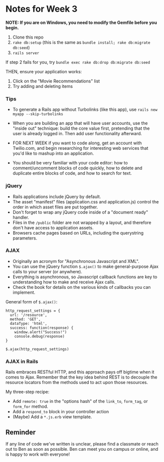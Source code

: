 # Notes for Week 3

**NOTE: If you are on Windows, you need to modify the Gemfile before you begin.**

1. Clone this repo
2. `rake db:setup` (this is the same as `bundle install; rake db:migrate db:seed`)
3. `rails server`

If step 2 fails for you, try `bundle exec rake db:drop db:migrate db:seed`

THEN, ensure your application works:

1. Click on the "Movie Recommendations" list
2. Try adding and deleting items

### Tips

* To generate a Rails app without Turbolinks (like this app), use `rails new myapp --skip-turbolinks`
* When you are building an app that will have user accounts, use the "inside out"
technique: build the core value first, pretending that the user is already logged in.
Then add user functionality afterward.

* FOR NEXT WEEK if you want to code along, get an account with Twilio.com, and begin researching for interesting web services that you'd like to mashup into an application.

* You should be very familiar with your code editor: how to comment/uncomment blocks of code quickly, how to delete and duplicate entire blocks of code, and how to search for text.


### jQuery

- Rails applications include jQuery by default.
- The asset "manifest" files (application.css and application.js) control the order in which asset files are put together.
- Don't forget to wrap any jQuery code inside of a "document ready" handler.
- Files in the `/public` folder are not wrapped by a layout, and therefore don't have access to application assets.
- Browsers cache pages based on URLs, including the querystring parameters.

### AJAX

- Originally an acronym for "Asynchronous Javascript and XML".
- You can use the jQuery function `$.ajax()` to make general-purpose Ajax calls to your server (or anywhere).
- Everything is asynchronous, so Javascript callback functions are key to understanding how to make and receive Ajax calls.
- Check the book for details on the various kinds of callbacks you can implement.

General form of `$.ajax()`:

```
http_request_settings = {
  url: '/resource',
  method: 'GET',
  dataType: 'html',
  success: function(response) {
    window.alert("Success!")
    console.debug(response)
}

$.ajax(http_request_settings)

```
### AJAX in Rails

Rails embraces RESTful HTTP, and this approach pays off bigtime when it comes to Ajax.  Remember that the key idea behind REST is to decouple the resource locators from the methods used to act upon those resources.

My three-step recipe:

- Add `remote: true` in the "options hash" of the `link_to`, `form_tag`, or `form_for` method.
- Add a `respond_to` block in your controller action
- (Maybe) Add a `*.js.erb` view template.


## Reminder

If any line of code we've written is unclear, please find a classmate or reach out to Ben as soon as possible.  Ben can meet you on campus or online, and is happy to work with everyone!  
